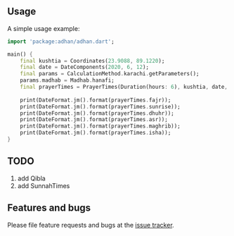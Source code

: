 ## Usage

A simple usage example:

```dart
import 'package:adhan/adhan.dart';

main() {
    final kushtia = Coordinates(23.9088, 89.1220);
    final date = DateComponents(2020, 6, 12);
    final params = CalculationMethod.karachi.getParameters();
    params.madhab = Madhab.hanafi;
    final prayerTimes = PrayerTimes(Duration(hours: 6), kushtia, date, params);
  
    print(DateFormat.jm().format(prayerTimes.fajr));
    print(DateFormat.jm().format(prayerTimes.sunrise));
    print(DateFormat.jm().format(prayerTimes.dhuhr));
    print(DateFormat.jm().format(prayerTimes.asr));
    print(DateFormat.jm().format(prayerTimes.maghrib));
    print(DateFormat.jm().format(prayerTimes.isha));
}
```

## TODO
1. add Qibla
2. add SunnahTimes

## Features and bugs

Please file feature requests and bugs at the [issue tracker][tracker].

[tracker]: https://github.com/iamriajul/adhan-dart/issues
